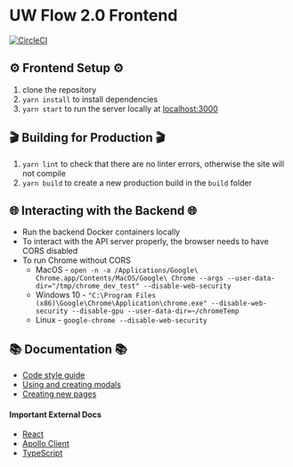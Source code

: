 # UW Flow 2.0 Frontend

[![CircleCI](https://circleci.com/gh/AyushK1/uwflow2.0_frontend.svg?style=svg&circle-token=f0c3958442810fd3a81b0a45af6b873fa1022a5f)](https://circleci.com/gh/AyushK1/uwflow2.0_frontend)

## ⚙️ Frontend Setup ⚙

1. clone the repository
2. `yarn install` to install dependencies
3. `yarn start` to run the server locally at [localhost:3000](localhost:3000)

## 🎬 Building for Production 🎬

1. `yarn lint` to check that there are no linter errors, otherwise the site will not compile
2. `yarn build` to create a new production build in the `build` folder

## 🌐 Interacting with the Backend 🌐

- Run the backend Docker containers locally
- To interact with the API server properly, the browser needs to have CORS disabled
- To run Chrome without CORS
  - MacOS - `open -n -a /Applications/Google\ Chrome.app/Contents/MacOS/Google\ Chrome --args --user-data-dir="/tmp/chrome_dev_test" --disable-web-security`
  - Windows 10 - `"C:\Program Files (x86)\Google\Chrome\Application\chrome.exe" --disable-web-security --disable-gpu --user-data-dir=~/chromeTemp`
  - Linux - `google-chrome --disable-web-security`

## 📚 Documentation 📚

- [Code style guide](docs/style-guide.md)
- [Using and creating modals](docs/modals.md)
- [Creating new pages](docs/pages.md)

#### Important External Docs

- [React](https://reactjs.org/)
- [Apollo Client](https://www.apollographql.com/docs/react/)
- [TypeScript](https://www.typescriptlang.org/index.html)
